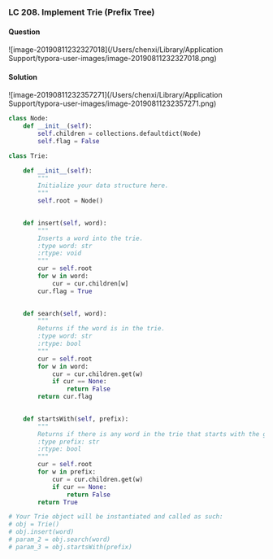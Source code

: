 ### LC 208. Implement Trie (Prefix Tree)

#### Question

![image-20190811232327018](/Users/chenxi/Library/Application Support/typora-user-images/image-20190811232327018.png)



#### Solution

![image-20190811232357271](/Users/chenxi/Library/Application Support/typora-user-images/image-20190811232357271.png)

```python
class Node:
    def __init__(self):
        self.children = collections.defaultdict(Node)
        self.flag = False

class Trie:

    def __init__(self):
        """
        Initialize your data structure here.
        """
        self.root = Node()
        

    def insert(self, word):
        """
        Inserts a word into the trie.
        :type word: str
        :rtype: void
        """
        cur = self.root
        for w in word:
            cur = cur.children[w]
        cur.flag = True
        

    def search(self, word):
        """
        Returns if the word is in the trie.
        :type word: str
        :rtype: bool
        """
        cur = self.root
        for w in word:
            cur = cur.children.get(w)
            if cur == None:
                return False
        return cur.flag
        

    def startsWith(self, prefix):
        """
        Returns if there is any word in the trie that starts with the given prefix.
        :type prefix: str
        :rtype: bool
        """
        cur = self.root
        for w in prefix:
            cur = cur.children.get(w)
            if cur == None:
                return False
        return True

# Your Trie object will be instantiated and called as such:
# obj = Trie()
# obj.insert(word)
# param_2 = obj.search(word)
# param_3 = obj.startsWith(prefix)
```

